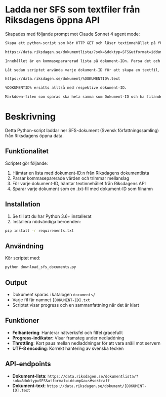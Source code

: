 # Ladda ner SFS som textfiler från Riksdagens öppna API

Skapades med följande prompt mot Claude Sonnet 4 agent mode:

```txt
Skapa ett python-script som kör HTTP GET och läser textinnehållet på följande URL:

https://data.riksdagen.se/dokumentlista/?sok=&doktyp=SFS&utformat=iddump&a=s#soktraff

Innehållet är en kommasepararerad lista på dokument-IDn. Parsa det och se till att trimma bort alla mellanslag.

Låt sedan scriptet använda varje dokument-ID för att skapa en textfil, genom att ladda ner innehållet på följande URL för varje dokument-ID:

https://data.riksdagen.se/dokument/%DOKUMENTID%.text

%DOKUMENTID% ersätts alltså med respektive dokument-ID.

Markdown-filen som sparas ska heta samma som Dokument-ID och ha filändelsen .txt
```

# Beskrivning

Detta Python-script laddar ner SFS-dokument (Svensk författningssamling) från Riksdagens öppna data.

## Funktionalitet

Scriptet gör följande:

1. Hämtar en lista med dokument-ID:n från Riksdagens dokumentlista
2. Parsar kommaseparerade värden och trimmar mellanslag
3. För varje dokument-ID, hämtar textinnehållet från Riksdagens API
4. Sparar varje dokument som en .txt-fil med dokument-ID som filnamn

## Installation

1. Se till att du har Python 3.6+ installerat
2. Installera nödvändiga beroenden:

```bash
pip install -r requirements.txt
```

## Användning

Kör scriptet med:

```bash
python download_sfs_documents.py
```

## Output

- Dokument sparas i katalogen `documents/`
- Varje fil får namnet `[DOKUMENT-ID].txt`
- Scriptet visar progress och en sammanfattning när det är klart

## Funktioner

- **Felhantering**: Hanterar nätverksfel och filfel gracefullt
- **Progress-indikator**: Visar framsteg under nedladdning
- **Throttling**: Kort paus mellan nedladdningar för att vara snäll mot servern
- **UTF-8 encoding**: Korrekt hantering av svenska tecken

## API-endpoints

- **Dokument-lista**: `https://data.riksdagen.se/dokumentlista/?sok=&doktyp=SFS&utformat=iddump&a=s#soktraff`
- **Dokument-text**: `https://data.riksdagen.se/dokument/[DOKUMENT-ID].text`
